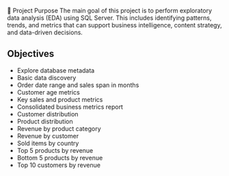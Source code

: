 🚀 Project Purpose
The main goal of this project is to perform exploratory data analysis (EDA) using SQL Server. This includes identifying patterns, trends, and metrics that can support business intelligence, content strategy, and data-driven decisions.

## Objectives
+ Explore database metadata
+ Basic data discovery
+ Order date range and sales span in months
+ Customer age metrics
+ Key sales and product metrics
+ Consolidated business metrics report
+ Customer distribution
+ Product distribution
+ Revenue by product category
+ Revenue by customer
+ Sold items by country
+ Top 5 products by revenue
+ Bottom 5 products by revenue
+ Top 10 customers by revenue
